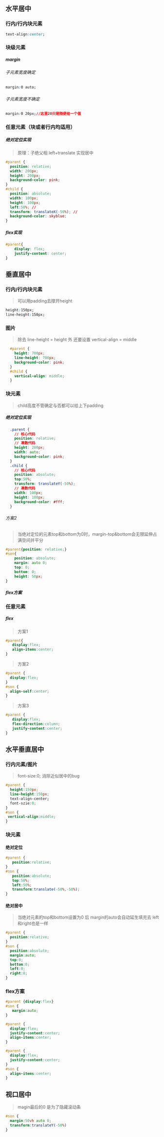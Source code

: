 ## 水平居中

### 行内/行内块元素

```css
text-align:center;
```

### 块级元素

##### margin

###### 子元素宽度确定

```css
margin:0 auto;
```

###### 子元素宽度不确定

```css
margin:0 20px;//这里20只是随便给一个值
```

### 任意元素（块或者行内均适用）

##### 绝对定位实现

> 原理：子绝父相  left+translate 实现居中

```css
#parent {
  position: relative;
  width: 200px;
  height: 200px;
  background-color: pink;
}
#child {
  position: absolute;
  width: 100px;
  height: 100px;
  left:50%; // 
  transform: translateX(-50%); // 
  background-color: skyblue;
}
```

##### flex实现

```css
#parent{
    display: flex;
    justify-content: center;
}
```

## 垂直居中

### 行内/行内块元素

> 可以用padding去撑开height 

```css
height:150px;
line-height:150px;
```

### 图片

> 除去 line-height = height 外 还要设置 vertical-align = middle

```css
  #parent {
    height: 700px;
    line-height: 700px;
    background-color: pink;
  }
  #child {
    vertical-align: middle;
  }
```

### 块元素

> child高度不管确定与否都可以给上下padding 

##### 绝对定位实现

```css
  .parent {
    // 核心代码
    position: relative;
    // 凑数代码
    height: 200px;
    width: auto;
    background-color: pink;
  }
  .child {
    // 核心代码
    position: absolute;
    top:50%;
    transform: translateY(-50%);
    // 凑数代码
   	width: 100px;
    height: 100px;
    background-color: #fff;
  }
```

###### 方案2

> 当绝对定位的元素top和bottom为0时，margin-top&bottom会无限延伸占满空间并平分

```css
#parent{position: relative;}
#son{
    position: absolute;
    margin: auto 0;
    top: 0;
    bottom: 0;
    height: 50px;
}
```

##### flex方案

### 任意元素

##### flex

> 方案1

```css
#parent{
   display:flex;
   align-items:center;
}
```

> 方案2

```css
#parent {
  display:flex;
}
#son {
  align-self:center;
}
```

> 方案3

```css
#parent {
   display:flex;
   flex-direction:column;
   justify-content:center;
}
```

## 水平垂直居中

### 行内元素/图片

> font-size:0; 消除近似居中的bug

```css
#parent {
  height:150px;
  line-height:150px;
  text-align-center;
  font-szie:0;
}
#son {
 vertical-align:middle;
}
```

### 块元素

#### 绝对定位

```css
#parent {
   position:relative;
}
#son {
   position:absolute;
   top:50%;
   left:50%;
   transform:translate(-50%,-50%);
}
```

#### 绝对居中

> 当绝对元素的top和bottom设置为0 后 margin的auto会自动延生填充去 left和right也是一样

```css
#parent {
  position:relative;  
}
#son {
  position:absolute;
  margin:auto;
  top:0;
  bottom:0;
  left:0;
  right:0;
}
```

###  flex方案

```css
#parent {display:flex}
#son {
   margin:auto;
}
```

```css
#parent {
  display:flex;
  justify-content:center;
  align-items:center;
}
```

```css
#parent {
  display:flex;
  justify-content:center;
}
#son {
  align-items:center;
}
```

## 视口居中

> magin最后的0 是为了隐藏滚动条

```css
#son {
  margin:50vh auto 0;
  transform:translateY(-50%)
}
```

